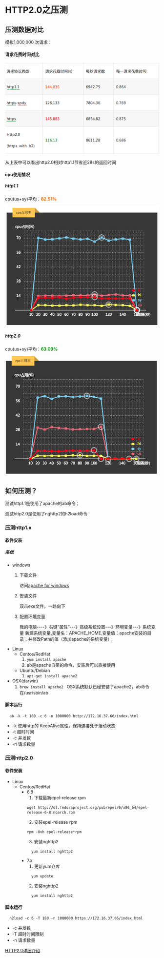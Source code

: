 # HTTP2.0之压测 

## 压测数据对比
模拟1,000,000 次请求：

#### 请求花费时间对比
![Image](assets/images/pressure_test.png)

从上表中可以看出http2.0相对http1.1节省近28s的返回时间

#### cpu使用情况

##### http1.1
cpu(us+sy)平均：<span style="color:#ff6600;font-weight:bolder;">82.51%</span>

![Image](assets/images/http1.1-cpu.png)

##### http2.0
cpu(us+sy)平均：<span style="color:#009900;font-weight:bolder;">63.09%</span>

![Image](assets/images/http2.0-cpu.png)

## 如何压测？
测试http1.1是使用了apache的ab命令；

测试http2.0是使用了nghttp2的h2load命令

### 压测http1.x

#### 软件安装
##### 系统
- windows
  1. 下载文件

      访问[apache for windows](https://www.apachehaus.com/cgi-bin/download.plx)
  2. 安装文件

      双击exe文件，一路向下
  3. 配置环境变量

      我的电脑----》右键“属性”---》高级系统设置---》环境变量---》系统变量
      新建系统变量,变量名：APACHE_HOME,变量值：apache安装的目录；并修改Path的值（添加apache的系统变量）；
- Linux
    - Centos/RedHat
      1. ``` yum install apache ```
      2. ab是apache自带的命令，安装后可以直接使用
    - Ubuntu/Debian
      1. ``` apt-get install apache2 ```
- OSX(darwin)
  1. ```brew install apache2 ```
    OSX系统默认已经安装了apache2，ab命令在/usr/sbin/ab

#### 脚本运行

```
  ab -k -t 180 -c 6 -n 1000000 http://172.16.37.66/index.html
```
- -k 使用http的 KeepAlive属性，保持连接处于活动状态
- -t 超时时间
- -c 并发数
- -n 请求数量

### 压测http2.0
#### 软件安装
  - Linux
    - Centos/RedHat
      - 6.8
        1. 下载最新epel-release rpm
        ```
        wget http://dl.fedoraproject.org/pub/epel/6/x86_64/epel-release-6-8.noarch.rpm
        ```
        2. 安装epel-release rpm
        ```
        rpm -Uvh epel-release*rpm
        ```
        3. 安装nghttp2
          ```
            yum install nghttp2
          ```
      - 7.x
        1. 更新yum仓库
          ```
            yum update
          ```
        2. 安装nghttp2
          ```
            yum install nghttp2
          ```

#### 脚本运行
```
  h2load -c 6 -T 180 -n 1000000 https://172.16.37.66/index.html
```
- -c 并发数
- -T 超时时间限制
- -n 请求数量

[HTTP2.0详细介绍](https://blog.csdn.net/xuzhimoaq/article/details/80105247)
